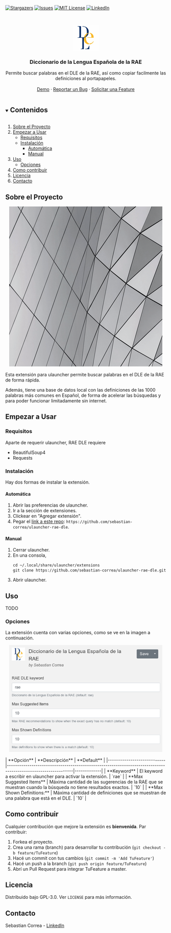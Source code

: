 <!-- PROJECT SHIELDS -->
<!--
*** I'm using markdown "reference style" links for readability.
*** Reference links are enclosed in brackets [ ] instead of parentheses ( ).
*** See the bottom of this document for the declaration of the reference variables
*** for contributors-url, forks-url, etc. This is an optional, concise syntax you may use.
*** https://www.markdownguide.org/basic-syntax/#reference-style-links
-->
[![Stargazers][stars-shield]][stars-url]
[![Issues][issues-shield]][issues-url]
[![MIT License][license-shield]][license-url]
[![LinkedIn][linkedin-shield]][linkedin-url]



<!-- PROJECT LOGO -->
<br />
<p align="center">
  <a href="https://github.com/sebastian-correa/ulauncher-rae-dle">
    <img src="images/icon.png" alt="Logo" width="80" height="80">
  </a>

  <h3 align="center">Diccionario de la Lengua Española de la RAE</h3>

  <p align="center">
    Permite buscar palabras en el DLE de la RAE, así como copiar facilmente las definiciones al portapapeles.
    <br />
    <br />
    <a href="#about-the-project">Demo</a>
    ·
    <a href="https://github.com/sebastian-correa/ulauncher-rae-dle/issues">Reportar un Bug</a>
    ·
    <a href="https://github.com/sebastian-correa/ulauncher-rae-dle/issues">Solicitar una Feature</a>
  </p>
</p>



<!-- TABLE OF CONTENTS -->
<details open="open">
  <summary><h2 style="display: inline-block">Contenidos</h2></summary>
  <ol>
    <li>
      <a href="#sobre-el-proyecto">Sobre el Proyecto</a>
    </li>
    <li>
      <a href="#empezar-a-usar">Empezar a Usar</a>
      <ul>
        <li><a href="#Requisitos">Requisitos</a></li>
        <li>
			<a href="#instalación">Instalación</a>
			<ul>
				<li><a href="#automática">Automática</a></li>
				<li><a href="#manual">Manual</a></li>
			</ul>
		</li>
      </ul>
    </li>
    <li>
		<a href="#uso">Uso</a>
		<ul>
			<li><a href="#opciones">Opciones</a></li>
		</ul>
	</li>
    <li><a href="#como-contribuir">Como contribuir</a></li>
    <li><a href="#licencia">Licencia</a></li>
    <li><a href="#contacto">Contacto</a></li>
  </ol>
</details>



<!-- Sobre el Proyecto -->
## Sobre el Proyecto

<p align="center">
  <a href="https://ext.ulauncher.io/-/github-sebastian-correa-ulauncher-rae-dle">
    <img src="images/demo.gif">
  </a>
</p>

Esta extensión para ulauncher permite buscar palabras en el DLE de la RAE de forma rápida.

Además, tiene una base de datos local con las definiciones de las 1000 palabras más comunes en Español, de forma de acelerar las búsquedas y para poder funcionar limitadamente sin internet.



<!-- Empezar a Usar -->
## Empezar a Usar

### Requisitos
Aparte de requerir ulauncher, RAE DLE requiere
*	BeautifulSoup4
*	Requests

### Instalación
Hay dos formas de instalar la extensión.
#### Automática
1.	Abrir las preferencias de ulauncher.
2.	Ir a la sección de extensiones.
3.	Clickear en "Agregar extensión".
4.	Pegar el [link a este repo](https://github.com/sebastian-correa/ulauncher-rae-dle): `https://github.com/sebastian-correa/ulauncher-rae-dle`.

#### Manual
1.	Cerrar ulauncher.
2.	En una consola,
	```
	cd ~/.local/share/ulauncher/extensions
	git clone https://github.com/sebastian-correa/ulauncher-rae-dle.git
	```
3.	Abrir ulauncher.



<!-- Uso -->
## Uso
TODO


### Opciones
La extensión cuenta con varias opciones, como se ve en la imagen a continuación.
<p align="center">
  <img width="480" src="images/options.png">
</p>
| **Opción**                 | **Descripción**                                                                                              | **Default** |
|----------------------------|--------------------------------------------------------------------------------------------------------------|-------------|
| **Keyword**                | El keyword a escribir en ulauncher para activar la extensión.                                                | `rae`       |
| **Max Suggested Items**    | Máxima cantidad de las sugerencias de la RAE que se muestran cuando la búsqueda no tiene resultados exactos. | `10`        |
| **Max Shown Definitions:** | Máxima cantidad de definiciones que se muestran de una palabra que está en el DLE.                           | `10`        |

<!-- Como contribuir -->
## Como contribuir

Cualquier contribución que mejore la extensión es **bienvenida**. Par contribuir:

1. Forkea el proyecto.
2. Crea una rama (branch) para desarrollar tu contribución (`git checkout -b feature/TuFeature`)
3. Hacé un commit con tus cambios (`git commit -m 'Add TuFeature'`)
4. Hacé un push a la branch (`git push origin feature/TuFeature`)
5. Abrí un Pull Request para integrar TuFeature a master.



<!-- Licencia -->
## Licencia
Distribuido bajo GPL-3.0. Ver `LICENSE` para más información.



<!-- Contacto -->
## Contacto

Sebastian Correa - [LinkedIn](https://www.linkedin.com/in/sebastian-correa-machado/)






<!-- MARKDOWN LINKS & IMAGES -->
<!-- https://www.markdownguide.org/basic-syntax/#reference-style-links -->
[stars-shield]: https://img.shields.io/github/stars/sebastian-correa/ulauncher-rae-dle.svg?style=flat
[stars-url]: https://github.com/sebastian-correa/ulauncher-rae-dle/stargazers
[issues-shield]: https://img.shields.io/github/issues/sebastian-correa/ulauncher-rae-dle.svg?style=flat
[issues-url]: https://github.com/sebastian-correa/ulauncher-rae-dle/issues
[license-shield]: https://img.shields.io/github/license/sebastian-correa/ulauncher-rae-dle.svg?style=flat
[license-url]: https://github.com/sebastian-correa/ulauncher-rae-dle/blob/master/LICENSE.txt
[linkedin-shield]: https://img.shields.io/badge/-LinkedIn-black.svg?style=flat&logo=linkedin&colorB=555
[linkedin-url]: https://www.linkedin.com/in/sebastian-correa-machado/